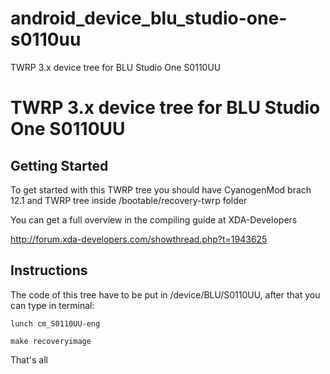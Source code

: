 # android_device_blu_studio-one-s0110uu
TWRP 3.x device tree for BLU Studio One S0110UU

TWRP 3.x device tree for BLU Studio One S0110UU
========================================

Getting Started
---------------
To get started with this TWRP tree you should have CyanogenMod brach 12.1 and TWRP tree inside /bootable/recovery-twrp folder

You can get a full overview in the compiling guide at XDA-Developers 

http://forum.xda-developers.com/showthread.php?t=1943625

Instructions
------------
The code of this tree have to be put in /device/BLU/S0110UU, after that you can type in terminal:

    lunch cm_S0110UU-eng
    
    make recoveryimage

That's all

